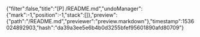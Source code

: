 {"filter":false,"title":"[P] /README.md","undoManager":{"mark":-1,"position":-1,"stack":[]},"preview":{"path":"/README.md","previewer":"preview.markdown"},"timestamp":1536024892903,"hash":"da39a3ee5e6b4b0d3255bfef95601890afd80709"}
